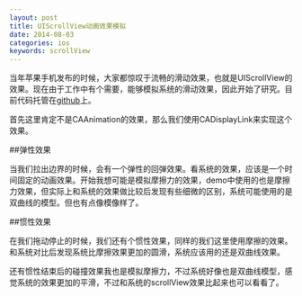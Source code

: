 ```yaml
---
layout: post
title: UIScrollView动画效果模拟
date: 2014-08-03
categories: ios
keywords: scrollView
---
```


当年苹果手机发布的时候，大家都惊叹于流畅的滑动效果，也就是UIScrollView的效果。现在由于工作中有个需要，能够模拟系统的滑动效果，因此开始了研究。目前代码托管在[github](https://github.com/djs66256/DDScrollView)上。

<!--more-->

首先这里肯定不是CAAnimation的效果，那么我们使用CADisplayLink来实现这个效果。

##弹性效果

当我们拉出边界的时候，会有一个弹性的回弹效果。看系统的效果，应该是一个时间固定的动画效果。开始我想可能是模拟摩擦力的效果，demo中使用的也是摩擦力效果，但实际上和系统的效果做比较后发现有些细微的区别，系统可能使用的是双曲线的模型。但也有点像模像样了。

##惯性效果

在我们拖动停止的时候，我们还有个惯性效果，同样的我们这里使用摩擦的效果。和系统对比后发现系统比摩擦效果更加的圆滑，系统应该用的还是双曲线效果。

还有惯性结束后的碰撞效果我也是模拟摩擦力，不过系统好像也是双曲线模型，感觉系统的效果更加的平滑，不过和系统的scrollView效果比起来也可以看看了。
